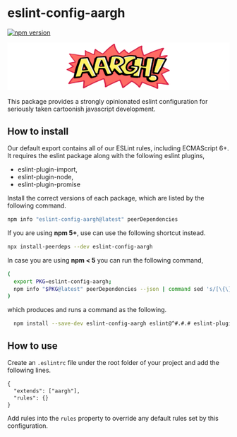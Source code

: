 # eslint-config-aargh #

[![npm version](https://badge.fury.io/js/eslint-config-aargh.svg)](https://badge.fury.io/js/eslint-config-aargh)

![AARGH](./banner.png)

This package provides a strongly opinionated eslint configuration for seriously taken cartoonish javascript development.

## How to install ##

Our default export contains all of our ESLint rules, including ECMAScript 6+. It requires the eslint package along with the following eslint plugins,

 * eslint-plugin-import,
 * eslint-plugin-node,
 * eslint-plugin-promise

Install the correct versions of each package, which are listed by the following command.

```sh
npm info "eslint-config-aargh@latest" peerDependencies
```

If you are using **npm 5+**, use can use the following shortcut instead.

```sh
npx install-peerdeps --dev eslint-config-aargh
```

In case you are using **npm < 5** you can run the following command,

```sh
(
  export PKG=eslint-config-aargh;
  npm info "$PKG@latest" peerDependencies --json | command sed 's/[\{\},]//g ; s/: /@/g' | xargs npm install --save-dev "$PKG@latest"
)
```

which produces and runs a command as the following.

```sh
  npm install --save-dev eslint-config-aargh eslint@^#.#.# eslint-plugin-import@^#.#.# eslint-plugin-node@^#.#.# eslint-plugin-promise@^#.#.#
```

## How to use ##

Create an `.eslintrc` file under the root folder of your project and add the following lines.

```
{
  "extends": ["aargh"],
  "rules": {}
}
```

Add rules into the `rules` property to override any default rules set by this configuration.